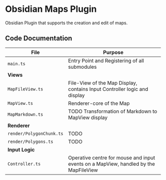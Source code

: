 # Obsidian Maps Plugin

Obsidian Plugin that supports the creation and edit of maps.

## Code Documentation

| File | Purpose |
|-|-|
| `main.ts` | Entry Point and Registering of all submodules |
| **Views** | |
| `MapFileView.ts` | File-View of the Map Display, contains Input Controller logic and display |
| `MapView.ts` | Renderer-core of the Map |
| `MapMarkdown.ts` | TODO Transformation of Markdown to MapView display |
| **Renderer** | |
| `render/PolygonChunk.ts` | TODO |
| `render/Polygons.ts` | TODO |
| **Input Logic** | |
| `Controller.ts` | Operative centre for mouse and input events on a MapView, handled by the MapFileView |